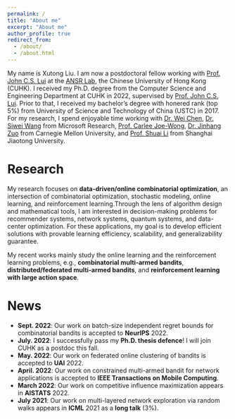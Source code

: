 ```yaml
---
permalink: /
title: "About me"
excerpt: "About me"
author_profile: true
redirect_from: 
  - /about/
  - /about.html
---
```


My name is Xutong Liu. I am now a postdoctoral fellow working with [Prof. John C.S. Lui](http://www.cse.cuhk.edu.hk/~cslui/) at the [ANSR Lab](http://ansrlab.cse.cuhk.edu.hk/), the Chinese University of Hong Kong (CUHK). I received my Ph.D. degree from the Computer Science and Engineering Department at CUHK in 2022, supervised by [Prof. John C.S. Lui](http://www.cse.cuhk.edu.hk/~cslui/). Prior to that, I received my bachelor’s degree with honered rank (top 5%) from University of Science and Technology of China (USTC) in 2017. For my research, I spend enjoyable time working with [Dr. Wei Chen](https://www.microsoft.com/en-us/research/people/weic/), [Dr. Siwei Wang](https://www.microsoft.com/en-us/research/people/siweiwang/) from Microsoft Research, [Prof. Carlee Joe-Wong](https://www.andrew.cmu.edu/user/cjoewong/), [Dr. Jinhang Zuo](https://jhzuo.github.io/) from Carnegie Mellon University, and [Prof. Shuai Li](https://shuaili8.github.io/) from Shanghai Jiaotong University.

Research
======
My research focuses on **data-driven/online combinatorial optimization**, an intersection of combinatorial optimization, stochastic modeling, online learning, and reinforcement learning.Through the lens of algorithm design and mathematical tools, I am interested in decision-making problems for recommender systems, network systems, quantum systems, and data-center optimization. For these applications, my goal is to develop efficient solutions with provable learning efficiency, scalability, and generalizability guarantee. 

My recent works mainly study the online learning and the reinforcement learning problems, e.g., **combinatorial multi-armed bandits**, **distributed/federated multi-armed bandits**, and **reinforcement learning with large action space**.

News
======
- **Sept. 2022**: Our work on batch-size independent regret bounds for combinatorial bandits is accepted to **NeurIPS** 2022.
- **July. 2022**: I successfully pass my **Ph.D. thesis defence**! I will join CUHK as a postdoc this fall.
- **May. 2022**: Our work on federated online clustering of bandits is accepted to **UAI** 2022.
- **April. 2022**: Our work on constrained multi-armed bandit for network applications is accepted to **IEEE Transactions on Mobile Computing**.
- **March 2022**: Our work on competitive influence maximization appears in **AISTATS** 2022.
- **July 2021**: Our work on multi-layered network exploration via random walks appears in **ICML** 2021 as a **long talk** (3%).


